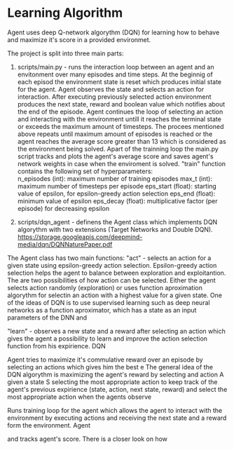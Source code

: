 # Learning Algorithm
Agent uses deep Q-network algorythm (DQN) for learning how to behave and maximize it's score in a provided environmet.

The project is split into three main parts:
1. scripts/main.py - runs the interaction loop between an agent and an envitonment over many episodes and time steps.
At the beginnig of each episod the environment state is reset which produces initial state for the agent.
Agent observes the state and selects an action for interaction. After executing previously selected action environment produces the next state, reward and boolean value which notifies about the end of the episode.
Agent continues the loop of selecting an action and interacting with the environment untill it reaches the terminal state or exceeds the maximum amount of timesteps.
The procees mentioned above repeats until maximum amount of episodes is reached or the agent reaches the average score greater than 13 which is considered as the environment being solved.
Apart of the trainning loop the main.py script tracks and plots the agent's average score and saves agent's network weights in case when the enviroment is solved.
"train" function contains the following set of hyperparameters:  
    n_episodes (int): maximum number of training episodes
    max_t (int): maximum number of timesteps per episode
    eps_start (float): starting value of epsilon, for epsilon-greedy action selection
    eps_end (float): minimum value of epsilon
    eps_decay (float): multiplicative factor (per episode) for decreasing epsilon

2. scripts/dqn_agent - definens the Agent class which implements DQN algorythm with two extensions (Target Networks and Double DQN). https://storage.googleapis.com/deepmind-media/dqn/DQNNaturePaper.pdf

The Agent class has two main functions:
"act" - selects an action for a given state using epsilon-greedy action selection. Epsilon-greedy action selection helps the agent to balance between exploration and exploitantion.
The are two possibilities of how action can be selected. 
Either the agent selects action randomly (exploration) or uses function aproximation algorythm for selectin an action with a highest value for a given state.
One of the ideas of DQN is to use supervised learning such as deep neural networks as a function aproximator, which has a state as an input parameters of the DNN and 

"learn" - observes a new state and a reward after selecting an action which gives the agent a possibility to learn and improve the action selection function from his expirience. 
DQN  


Agent tries to maximize it's commulative reward over an episode by selecting an actions which gives him the best e
The general idea of the DQN algorythm is maximizing the agent's reward by selecting and action A given a state S selecting the most appropriate action  to keep track of the agent's previous expirience (state, action, next state, reward) and select the most appropriate action when the agents observe



Runs training loop for the agent which allows the agent to interact with the environment by executing actions and receiving the next state and a reward form the environment.
Agent 


and tracks agent's score.
There is a closer look on how 
